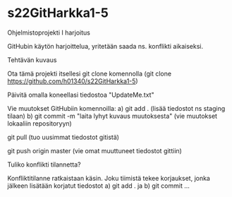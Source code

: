 # s22GitHarkka1-5
Ohjelmistoprojekti I harjoitus

GitHubin käytön harjoittelua, yritetään saada ns. konflikti aikaiseksi.

Tehtävän kuvaus

Ota tämä projekti itsellesi git clone komennolla (git clone https://github.com/h01340/s22GitHarkka1-5)

Päivitä omalla koneellasi tiedostoa "UpdateMe.txt"

Vie muutokset GitHubiin komennoilla: a) git add . (lisää tiedostot ns staging tilaan) b) git commit -m "laita lyhyt kuvaus muutoksesta" (vie muutokset lokaaliin repositoryyn)

git pull (tuo uusimmat tiedostot gitistä)

git push origin master (vie omat muuttuneet tiedostot gittiin)

Tuliko konflikti tilannetta?

Konfliktitilanne ratkaistaan käsin. Joku tiimistä tekee korjaukset, jonka jälkeen lisätään korjatut tiedostot a) git add . ja b) git commit ...
